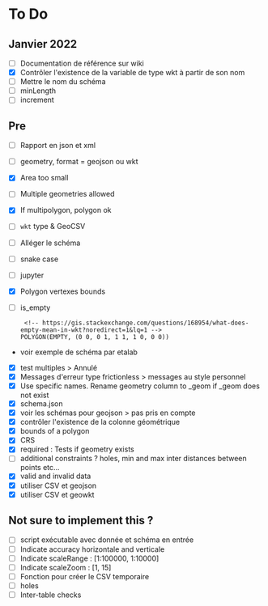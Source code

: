 # To Do

## Janvier 2022

- [ ] Documentation de référence sur wiki
- [x] Contrôler l'existence de la variable de type wkt à partir de son nom
- [ ] Mettre le nom du schéma
- [ ] minLength
- [ ] increment

## Pre

- [ ] Rapport en json et xml
- [ ] geometry, format = geojson ou wkt
- [x] Area too small
- [ ] Multiple geometries allowed
- [x] If multipolygon, polygon ok
- [ ] `wkt` type & GeoCSV
- [ ] Alléger le schéma
- [ ] snake case
- [ ] jupyter
- [x] Polygon vertexes bounds
- [ ] is_empty

       <!-- https://gis.stackexchange.com/questions/168954/what-does-empty-mean-in-wkt?noredirect=1&lq=1 -->
      POLYGON(EMPTY, (0 0, 0 1, 1 1, 1 0, 0 0))

- voir exemple de schéma par etalab
- [x] test multiples > Annulé
- [x] Messages d'erreur type frictionless > messages au style personnel
- [x] Use specific names. Rename geometry column to \_geom if \_geom does not exist
- [x] schema.json
- [x] voir les schémas pour geojson > pas pris en compte
- [x] contrôler l'existence de la colonne géométrique
- [x] bounds of a polygon
- [x] CRS
- [x] required : Tests if geometry exists
- [ ] additional constraints ? holes, min and max inter distances between points etc...
- [x] valid and invalid data
- [x] utiliser CSV et geojson
- [x] utiliser CSV et geowkt

## Not sure to implement this ?

- [ ] script exécutable avec donnée et schéma en entrée
- [ ] Indicate accuracy horizontale and verticale
- [ ] Indicate scaleRange : [1:100000, 1:10000]
- [ ] Indicate scaleZoom : [1, 15]
- [ ] Fonction pour créer le CSV temporaire
- [ ] holes
- [ ] Inter-table checks
